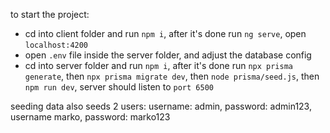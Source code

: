 to start the project:
  - cd into client folder and run `npm i`, after it's done run `ng serve`, open `localhost:4200`
  - open `.env` file inside the server folder, and adjust the database config
  - cd into server folder and run `npm i`, after it's done run `npx prisma generate`, then `npx prisma migrate dev`, then `node prisma/seed.js`, then `npm run dev`, server should listen to `port 6500`

seeding data also seeds 2 users:
username: admin, password: admin123,
username marko, password: marko123

